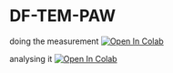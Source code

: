 # DF-TEM-PAW

doing the measurement
[![Open In Colab](https://colab.research.google.com/assets/colab-badge.svg)](https://github.com/BAMresearch/DF-TEM-PAW/raw/main/PAW_precipitate_detection.ipynb)

analysing it
[![Open In Colab](https://colab.research.google.com/assets/colab-badge.svg)](https://github.com/BAMresearch/DF-TEM-PAW/raw/main/analyse_precepitates_data.ipynb)
